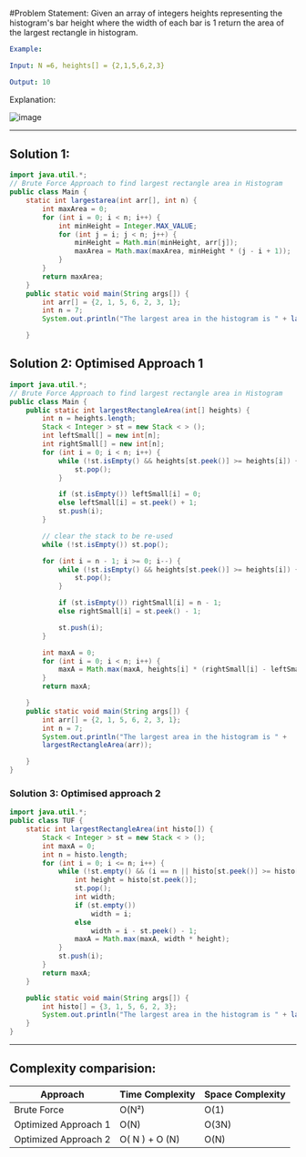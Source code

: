 #Problem Statement:
Given an array of integers heights representing the histogram's bar height where the width of each bar is 1  return the area of the largest rectangle in histogram.

```yaml
Example:

Input: N =6, heights[] = {2,1,5,6,2,3}

Output: 10
```

Explanation:

![image](https://github.com/user-attachments/assets/b2588ab6-f743-45e6-8a21-cebd3971df51)

---

## Solution 1:
```java
import java.util.*;
// Brute Force Approach to find largest rectangle area in Histogram
public class Main {
    static int largestarea(int arr[], int n) {
        int maxArea = 0;
        for (int i = 0; i < n; i++) {
            int minHeight = Integer.MAX_VALUE;
            for (int j = i; j < n; j++) {
                minHeight = Math.min(minHeight, arr[j]);
                maxArea = Math.max(maxArea, minHeight * (j - i + 1));
            }
        }
        return maxArea;
    }
    public static void main(String args[]) {
        int arr[] = {2, 1, 5, 6, 2, 3, 1};
        int n = 7;
        System.out.println("The largest area in the histogram is " + largestarea(arr, n)); // Printing the largest rectangle area

    }
```

## Solution 2: Optimised Approach 1
```java
import java.util.*;
// Brute Force Approach to find largest rectangle area in Histogram
public class Main {
    public static int largestRectangleArea(int[] heights) {
        int n = heights.length;
        Stack < Integer > st = new Stack < > ();
        int leftSmall[] = new int[n];
        int rightSmall[] = new int[n];
        for (int i = 0; i < n; i++) {
            while (!st.isEmpty() && heights[st.peek()] >= heights[i]) {
                st.pop();
            }

            if (st.isEmpty()) leftSmall[i] = 0;
            else leftSmall[i] = st.peek() + 1;
            st.push(i);
        }

        // clear the stack to be re-used
        while (!st.isEmpty()) st.pop();

        for (int i = n - 1; i >= 0; i--) {
            while (!st.isEmpty() && heights[st.peek()] >= heights[i]) {
                st.pop();
            }

            if (st.isEmpty()) rightSmall[i] = n - 1;
            else rightSmall[i] = st.peek() - 1;

            st.push(i);
        }

        int maxA = 0;
        for (int i = 0; i < n; i++) {
            maxA = Math.max(maxA, heights[i] * (rightSmall[i] - leftSmall[i] + 1));
        }
        return maxA;

    }
    public static void main(String args[]) {
        int arr[] = {2, 1, 5, 6, 2, 3, 1};
        int n = 7;
        System.out.println("The largest area in the histogram is " + 
        largestRectangleArea(arr)); 

    }
}
```

### Solution 3: Optimised approach 2
```java
import java.util.*;
public class TUF {
    static int largestRectangleArea(int histo[]) {
        Stack < Integer > st = new Stack < > ();
        int maxA = 0;
        int n = histo.length;
        for (int i = 0; i <= n; i++) {
            while (!st.empty() && (i == n || histo[st.peek()] >= histo[i])) {
                int height = histo[st.peek()];
                st.pop();
                int width;
                if (st.empty())
                    width = i;
                else
                    width = i - st.peek() - 1;
                maxA = Math.max(maxA, width * height);
            }
            st.push(i);
        }
        return maxA;
    }

    public static void main(String args[]) {
        int histo[] = {3, 1, 5, 6, 2, 3};
        System.out.println("The largest area in the histogram is " + largestRectangleArea(histo));
    }
}
```

---

## Complexity comparision:
| Approach            | Time Complexity | Space Complexity |
|---------------------|-----------------|------------------|
| Brute Force         | O(N²)           | O(1)             |
| Optimized Approach 1| O(N)            | O(3N)             |
| Optimized Approach 2| O( N ) + O (N)         | O(N)             |
